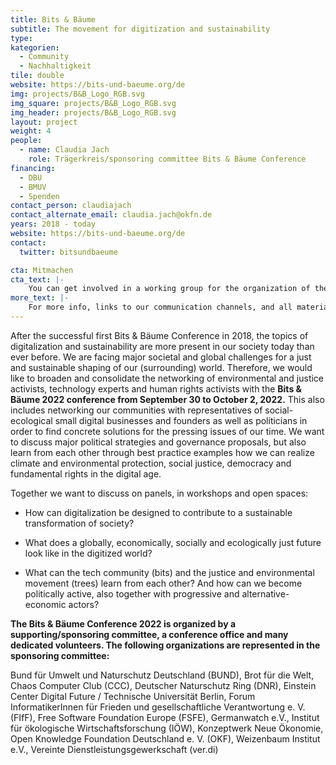 ```yaml
---
title: Bits & Bäume
subtitle: The movement for digitization and sustainability 
type:
kategorien:
  - Community
  - Nachhaltigkeit
tile: double
website: https://bits-und-baeume.org/de
img: projects/B&B_Logo_RGB.svg
img_square: projects/B&B_Logo_RGB.svg
img_header: projects/B&B_Logo_RGB.svg
layout: project
weight: 4
people:
  - name: Claudia Jach
    role: Trägerkreis/sponsoring committee Bits & Bäume Conference
financing:
  - DBU
  - BMUV
  - Spenden
contact_person: claudiajach
contact_alternate_email: claudia.jach@okfn.de
years: 2018 - today
website: https://bits-und-baeume.org/de
contact:
  twitter: bitsundbaeume

cta: Mitmachen
cta_text: |-
    You can get involved in a working group for the organization of the next Bits & Bäume conference in fall 2022, join the community and network, and pursue your own Bits & Bäume activities. You can find all the information <a href="https://bits-und-baeume.org/de">here</a>.
more_text: |-
    For more info, links to our communication channels, and all materials, visit the <a href="https://bits-und-baeume.org/de">website</a> of Bits & Bäume.
---
```

After the successful first Bits & Bäume Conference in 2018, the topics of digitalization and sustainability are more present in our society today than ever before. We are facing major societal and global challenges for a just and sustainable shaping of our (surrounding) world. Therefore, we would like to broaden and consolidate the networking of environmental and justice activists, technology experts and human rights activists with the **Bits & Bäume 2022 conference from September 30 to October 2, 2022.** This also includes networking our communities with representatives of social-ecological small digital businesses and founders as well as politicians in order to find concrete solutions for the pressing issues of our time. We want to discuss major political strategies and governance proposals, but also learn from each other through best practice examples how we can realize climate and environmental protection, social justice, democracy and fundamental rights in the digital age. 

Together we want to discuss on panels, in workshops and open spaces:   
 
* How can digitalization be designed to contribute to a sustainable transformation of society?

* What does a globally, economically, socially and ecologically just future look like in the digitized world?

* What can the tech community (bits) and the justice and environmental movement (trees) learn from each other? And how can we become politically active, also together with progressive and alternative-economic actors?

**The Bits & Bäume Conference 2022 is organized by a supporting/sponsoring committee, a conference office and many dedicated volunteers. The following organizations are represented in the sponsoring committee:**

Bund für Umwelt und Naturschutz Deutschland (BUND), Brot für die Welt, Chaos Computer Club (CCC), Deutscher Naturschutz Ring (DNR), Einstein Center Digital Future / Technische Universität Berlin, Forum InformatikerInnen für Frieden und gesellschaftliche Verantwortung e. V. (FIfF), Free Software Foundation Europe (FSFE), Germanwatch e.V., Institut für ökologische Wirtschaftsforschung (IÖW), Konzeptwerk Neue Ökonomie, Open Knowledge Foundation Deutschland e. V. (OKF), Weizenbaum Institut e.V., Vereinte Dienstleistungsgewerkschaft (ver.di)
